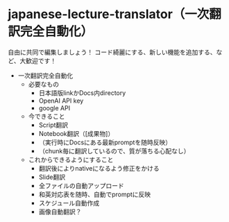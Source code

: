# japanese-lecture-translator（一次翻訳完全自動化）

自由に共同で編集しましょう！
コード綺麗にする、新しい機能を追加する、など、大歓迎です！

- 一次翻訳完全自動化
  - 必要なもの
    - 日本語版linkかDocs内directory
    - OpenAI API key
    - google API
  - 今できること
    - Script翻訳
    - Notebook翻訳（[成果物]）
    - （実行時にDocsにある最新promptを随時反映）
    - （chunk毎に翻訳しているので、質が落ちる心配なし）
  - これからできるようにすること
    - 翻訳後によりnativeになるよう修正をかける
    - Slide翻訳
    - 全ファイルの自動アップロード
    - 和英対応表を随時、自動でpromptに反映
    - スケジュール自動作成
    - 画像自動翻訳？